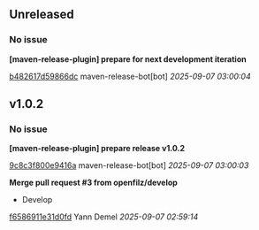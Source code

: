 ## Unreleased
### No issue

**[maven-release-plugin] prepare for next development iteration**


[b482617d59866dc](https://github.com/openfilz/openfilz-core/commit/b482617d59866dc) maven-release-bot[bot] *2025-09-07 03:00:04*


## v1.0.2
### No issue

**[maven-release-plugin] prepare release v1.0.2**


[9c8c3f800e9416a](https://github.com/openfilz/openfilz-core/commit/9c8c3f800e9416a) maven-release-bot[bot] *2025-09-07 03:00:03*

**Merge pull request #3 from openfilz/develop**

 * Develop

[f6586911e31d0fd](https://github.com/openfilz/openfilz-core/commit/f6586911e31d0fd) Yann Demel *2025-09-07 02:59:14*


